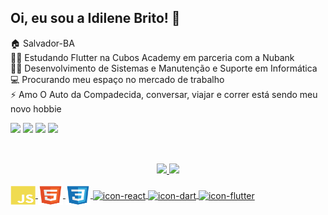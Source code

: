  ## Oi, eu sou a Idilene Brito! 👋
🏠 Salvador-BA <br>
👩‍🎓 Estudando Flutter na Cubos Academy em parceria com a Nubank <br>
👩‍🎓 Desenvolvimento de Sistemas e Manutenção e Suporte em Informática <br>
💻 Procurando meu espaço no mercado de trabalho <br>
⚡ Amo O Auto da Compadecida, conversar, viajar e correr está sendo meu novo hobbie <br>

<div> 
  <a href = "mailto:idilenebrito98.ib@gmail.com"><img src="https://img.shields.io/badge/Gmail-D14836?style=for-the-badge&logo=gmail&logoColor=white" rel="external" target="_blank"></a>
  <a href="https://instagram.com/idilene.brito" rel="external" target="_blank"><img src="https://img.shields.io/badge/-Instagram-%23E4405F?style=for-the-badge&logo=instagram&logoColor=white" target="_blank"></a>
  <a href="https://www.linkedin.com/in/idilenebrito/" rel="external" target="_blank"><img src="https://img.shields.io/badge/-LinkedIn-%230077B5?style=for-the-badge&logo=linkedin&logoColor=white" target="_blank"></a> 
    <a href="https://discord.gg/GV2bNsu5tC" rel="external" target="_blank"><img src="https://img.shields.io/badge/Discord-7289DA?style=for-the-badge&logo=discord&logoColor=white" target="_blank"></a>  
</div> 

##
<br>
<div align="center">
  <a href="https://github.com/idilenebrito">
  <img height="180em" src="https://github-readme-stats.vercel.app/api?username=idilenebrito&show_icons=true&theme=graywhite&include_all_commits=true&count_private=true&icon_color=1D308F&title_color=1D308F"/>
  <img height="180em" src="https://github-readme-stats.vercel.app/api/top-langs/?username=idilenebrito&layout=compact&langs_count=7&theme=graywhite&title_color=1D308F"/>
</div>
<div style="display: inline_block"><br>
  <img align="center" alt="Rafa-Js" height="30" width="40" src="https://raw.githubusercontent.com/devicons/devicon/master/icons/javascript/javascript-plain.svg">
  <!--<img align="center" alt="icon-TS" height="30" width="40" src="https://raw.githubusercontent.com/devicons/devicon/master/icons/typescript/typescript-plain.svg">
  <img align="center" alt="icon-React" height="30" width="40" src="https://raw.githubusercontent.com/devicons/devicon/master/icons/react/react-original.svg">-->
  <img align="center" alt="icon-HTML" height="30" width="40" src="https://raw.githubusercontent.com/devicons/devicon/master/icons/html5/html5-original.svg">
  <img align="center" alt="icon-CSS" height="30" width="40" src="https://raw.githubusercontent.com/devicons/devicon/master/icons/css3/css3-original.svg">
  <img align="center" alt="icon-react" height="40" width="40" src="https://cdn.jsdelivr.net/gh/devicons/devicon/icons/react/react-original.svg"/>
<!--  <img align=center alt="icon-MySQL" height="70" width="80" src="https://cdn.jsdelivr.net/gh/devicons/devicon/icons/mysql/mysql-original-wordmark.svg"/>-->
  <img align=center alt="icon-dart" height="40" width="40"  src="https://img.icons8.com/color/50/000000/dart.png"/>
  <img align=center alt="icon-flutter" height="40" width="40" src="https://img.icons8.com/color/48/000000/flutter.png"/>

</div>
